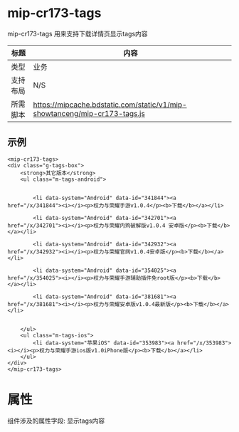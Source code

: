 # mip-cr173-tags
mip-cr173-tags 用来支持下载详情页显示tags内容

标题|内容
----|----
类型|业务
支持布局|N/S
所需脚本|https://mipcache.bdstatic.com/static/v1/mip-showtanceng/mip-cr173-tags.js

## 示例

```
<mip-cr173-tags>
<div class="g-tags-box">
    <strong>其它版本</strong>    
    <ul class="m-tags-android">   
        
        
        <li data-system="Android" data-id="341844"><a href="/x/341844"><i></i><p>权力与荣耀手游v1.0.4</p><b>下载</b></a></li>
        
        <li data-system="Android" data-id="342701"><a href="/x/342701"><i></i><p>权力与荣耀内购破解版v1.0.4 安卓版</p><b>下载</b></a></li>
        
        <li data-system="Android" data-id="342932"><a href="/x/342932"><i></i><p>权力与荣耀官网v1.0.4安卓版</p><b>下载</b></a></li>
        
        <li data-system="Android" data-id="354025"><a href="/x/354025"><i></i><p>权力与荣耀手游辅助插件免root版</p><b>下载</b></a></li>
        
        <li data-system="Android" data-id="381681"><a href="/x/381681"><i></i><p>权力与荣耀安卓版v1.0.4最新版</p><b>下载</b></a></li>
        
        
    </ul>
    <ul class="m-tags-ios">        
        <li data-system="苹果iOS" data-id="353983"><a href="/x/353983"><i></i><p>权力与荣耀手游ios版v1.0iPhone版</p><b>下载</b></a></li>
    </ul>
</div>
</mip-cr173-tags>
```

# 属性

组件涉及的属性字段: 显示tags内容

